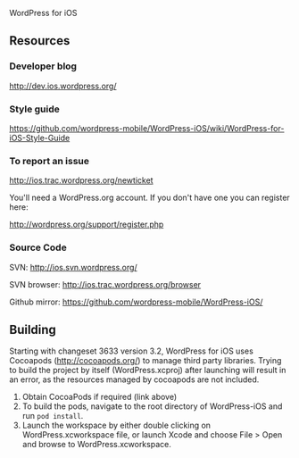 WordPress for iOS

## Resources

### Developer blog

http://dev.ios.wordpress.org/

### Style guide

https://github.com/wordpress-mobile/WordPress-iOS/wiki/WordPress-for-iOS-Style-Guide

### To report an issue

http://ios.trac.wordpress.org/newticket

You'll need a WordPress.org account. If you don't have one you can
register here:

http://wordpress.org/support/register.php

### Source Code

SVN: http://ios.svn.wordpress.org/

SVN browser: http://ios.trac.wordpress.org/browser

Github mirror: https://github.com/wordpress-mobile/WordPress-iOS/

## Building

Starting with changeset 3633 version 3.2, WordPress for iOS uses Cocoapods (http://cocoapods.org/) to manage third party libraries.  Trying to build the project by itself (WordPress.xcproj) after launching will result in an error, as the resources managed by cocoapods are not included.  

1. Obtain CocoaPods if required (link above)
2. To build the pods, navigate to the root directory of WordPress-iOS and run `pod install`. 
3. Launch the workspace by either double clicking on WordPress.xcworkspace file, or launch Xcode and choose File > Open and browse to WordPress.xcworkspace. 

